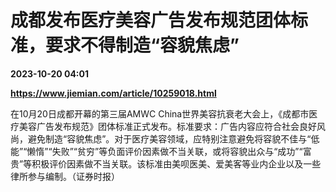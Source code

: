 # 成都发布医疗美容广告发布规范团体标准，要求不得制造“容貌焦虑”

**2023-10-20 04:01**

**https://www.jiemian.com/article/10259018.html**

在10月20日成都开幕的第三届AMWC China世界美容抗衰老大会上，《成都市医疗美容广告发布规范》团体标准正式发布。标准要求：广告内容应符合社会良好风尚，避免制造“容貌焦虑”。对于医疗美容领域，应特别注意避免将容貌不佳与“低能”“懒惰”“失败”“贫穷”等负面评价因素做不当关联，或将容貌出众与“成功”“富贵”等积极评价因素做不当关联。该标准由美呗医美、爱美客等业内企业以及一些律所参与编制。（证券时报）